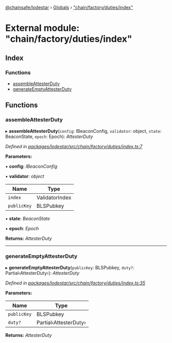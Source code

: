 [@chainsafe/lodestar](../README.md) › [Globals](../globals.md) › ["chain/factory/duties/index"](_chain_factory_duties_index_.md)

# External module: "chain/factory/duties/index"

## Index

### Functions

* [assembleAttesterDuty](_chain_factory_duties_index_.md#assembleattesterduty)
* [generateEmptyAttesterDuty](_chain_factory_duties_index_.md#generateemptyattesterduty)

## Functions

###  assembleAttesterDuty

▸ **assembleAttesterDuty**(`config`: IBeaconConfig, `validator`: object, `state`: BeaconState, `epoch`: Epoch): *AttesterDuty*

*Defined in [packages/lodestar/src/chain/factory/duties/index.ts:7](https://github.com/ChainSafe/lodestar/blob/0cfbab631/packages/lodestar/src/chain/factory/duties/index.ts#L7)*

**Parameters:**

▪ **config**: *IBeaconConfig*

▪ **validator**: *object*

Name | Type |
------ | ------ |
`index` | ValidatorIndex |
`publicKey` | BLSPubkey |

▪ **state**: *BeaconState*

▪ **epoch**: *Epoch*

**Returns:** *AttesterDuty*

___

###  generateEmptyAttesterDuty

▸ **generateEmptyAttesterDuty**(`publicKey`: BLSPubkey, `duty?`: Partial‹AttesterDuty›): *AttesterDuty*

*Defined in [packages/lodestar/src/chain/factory/duties/index.ts:35](https://github.com/ChainSafe/lodestar/blob/0cfbab631/packages/lodestar/src/chain/factory/duties/index.ts#L35)*

**Parameters:**

Name | Type |
------ | ------ |
`publicKey` | BLSPubkey |
`duty?` | Partial‹AttesterDuty› |

**Returns:** *AttesterDuty*
